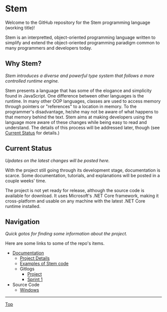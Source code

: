 # Stem

Welcome to the GitHub repository for the Stem programming language (working title)!

Stem is an interpretted, object-oriented programming language written to simplify
and extend the object-oriented programming paradigm common to many programmers and developers today.

## Why Stem?

_Stem introduces a diverse and powerful type system that follows a more controlled runtime engine._

Stem presents a language that has some of the elogance and simplicity found in JavaScript. One difference between other languages is the runtime. In many other OOP languages, classes are used to access memory through pointers or "references" to a location in memory. To the programmer's disadvantage, he/she may not be aware of what happens to that memory behind the text. Stem aims at making developers using the language more aware of these changes while being easy to read and understand. The details of this process will be addressed later, though (see [Current Status](#current-status) for details.)

## Current Status

_Updates on the latest changes will be posted here._

With the project still going through its development stage, documentation is scarce. Some documentation, tutorials, and explanations will be posted in a couple weeks' time.

The project is not yet ready for release, although the source code is available for download. It uses Microsoft's .NET Core framework, making it cross-platform and usable on any machine with the latest .NET Core runtime installed.

## Navigation

_Quick gotos for finding some information about the project._

Here are some links to some of the repo's items.

* [Documentation](docs)
	* [Project Details](docs/Workflow/Project/Details.md)
	* [Examples of Stem code](docs/SampleSource)
	* Gitlogs
		* [Project](docs/Workflow/Project/Gitlog.md)
		* [Sprint 1](docs/Workflow/Sprint1/Gitlog.md)
* Source Code
	* [Windows](windows)

---

[Top](#stem)